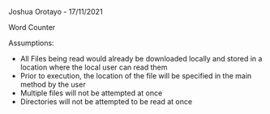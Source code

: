 Joshua Orotayo - 17/11/2021

Word Counter

Assumptions: 

- All Files being read would already be downloaded locally and stored in a location where the local user can read them
- Prior to execution, the location of the file will be specified in the main method by the user
- Multiple files will not be attempted at once
- Directories will not be attempted to be read at once
